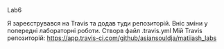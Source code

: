 Lab6

Я зареєструвався на Travis та додав туди репозиторій.
Вніс зміни у попередні лабораторні роботи.
Створв файл .travis.yml
Мій Travis репозиторій: https://app.travis-ci.com/github/asiansouldja/matiiash_labs